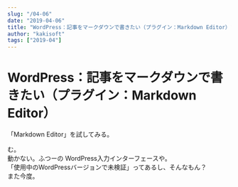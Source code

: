 ```yaml
---
slug: "/04-06"
date: "2019-04-06"
title: "WordPress：記事をマークダウンで書きたい（プラグイン：Markdown Editor）"
author: "kakisoft"
tags: ["2019-04"]
---
```

# WordPress：記事をマークダウンで書きたい（プラグイン：Markdown Editor）

「Markdown Editor」を試してみる。  

む。  
動かない。ふつーの WordPress入力インターフェースや。  
「使用中のWordPressバージョンで未検証」ってあるし、そんなもん？  
また今度。  




